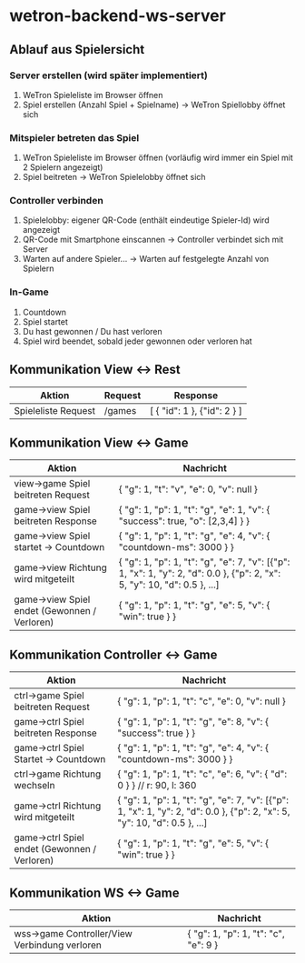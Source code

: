 # wetron-backend-ws-server

## Ablauf aus Spielersicht

### Server erstellen (wird später implementiert)

1. WeTron Spieleliste im Browser öffnen
1. Spiel erstellen (Anzahl Spiel + Spielname) -> WeTron Spiellobby öffnet sich

### Mitspieler betreten das Spiel

1. WeTron Spieleliste im Browser öffnen (vorläufig wird immer ein Spiel mit 2 Spielern angezeigt)
1. Spiel beitreten -> WeTron Spielelobby öffnet sich

### Controller verbinden

1. Spielelobby: eigener QR-Code (enthält eindeutige Spieler-Id) wird angezeigt
1. QR-Code mit Smartphone einscannen -> Controller verbindet sich mit Server
1. Warten auf andere Spieler... -> Warten auf festgelegte Anzahl von Spielern

### In-Game

1. Countdown
1. Spiel startet
1. Du hast gewonnen / Du hast verloren
1. Spiel wird beendet, sobald jeder gewonnen oder verloren hat

## Kommunikation View <-> Rest

|Aktion                                         |Request                        |Response                           |
|-----------------------------------------------|-------------------------------|-----------------------------------|
|Spieleliste Request                            |/games                         |[ { "id": 1 }, {"id": 2 } ]        |

## Kommunikation View <-> Game

|Aktion                                         |Nachricht                                                                      |
|-----------------------------------------------|-------------------------------------------------------------------------------|
|view->game Spiel beitreten Request             |{ "g": 1,         "t": "v", "e": 0, "v": null }                                |
|game->view Spiel beitreten Response            |{ "g": 1, "p": 1, "t": "g", "e": 1, "v": { "success": true, "o": [2,3,4] } }            |
|game->view Spiel startet -> Countdown          |{ "g": 1, "p": 1, "t": "g", "e": 4, "v": { "countdown-ms": 3000 } }            |
|game->view Richtung wird mitgeteilt            |{ "g": 1, "p": 1, "t": "g", "e": 7, "v": [{"p": 1, "x": 1, "y": 2, "d": 0.0 }, {"p": 2, "x": 5, "y": 10, "d": 0.5 }, ...]|
|game->view Spiel endet (Gewonnen / Verloren)   |{ "g": 1, "p": 1, "t": "g", "e": 5, "v": { "win": true } }                     |

## Kommunikation Controller <-> Game

|Aktion                                         |Nachricht                                                                      |
|-----------------------------------------------|-------------------------------------------------------------------------------|
|ctrl->game Spiel beitreten Request             |{ "g": 1, "p": 1, "t": "c", "e": 0, "v": null }                          |
|game->ctrl Spiel beitreten Response            |{ "g": 1, "p": 1, "t": "g", "e": 8, "v": { "success": true } }                 |
|game->ctrl Spiel Startet -> Countdown          |{ "g": 1, "p": 1, "t": "g", "e": 4, "v": { "countdown-ms": 3000 } }            |
|ctrl->game Richtung wechseln                   |{ "g": 1, "p": 1, "t": "c", "e": 6, "v": { "d": 0 } } // r: 90, l: 360       |
|game->ctrl Richtung wird mitgeteilt            |{ "g": 1, "p": 1, "t": "g", "e": 7, "v": [{"p": 1, "x": 1, "y": 2, "d": 0.0 }, {"p": 2, "x": 5, "y": 10, "d": 0.5 }, ...]|
|game->ctrl Spiel endet (Gewonnen / Verloren)   |{ "g": 1, "p": 1, "t": "g", "e": 5, "v": { "win": true } }                     |

## Kommunikation WS <-> Game

|Aktion                                         |Nachricht                              |
|-----------------------------------------------|---------------------------------------|
|wss->game Controller/View Verbindung verloren  |{ "g": 1, "p": 1, "t": "c", "e": 9 }   |
